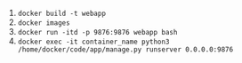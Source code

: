 1. `docker build -t webapp`  
2. `docker images`  
3. `docker run -itd -p 9876:9876 webapp bash`
4. `docker exec -it container_name python3 /home/docker/code/app/manage.py runserver 0.0.0.0:9876`
